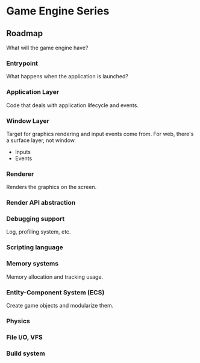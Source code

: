 # Game Engine Series

## Roadmap

What will the game engine have?

### Entrypoint

What happens when the application is launched?

### Application Layer

Code that deals with application lifecycle and events.

### Window Layer

Target for graphics rendering and input events come from.
For web, there's a surface layer, not window.

* Inputs
* Events

### Renderer

Renders the graphics on the screen.

### Render API abstraction

### Debugging support

Log, profiling system, etc.

### Scripting language

### Memory systems

Memory allocation and tracking usage.

### Entity-Component System (ECS)

Create game objects and modularize them.

### Physics

### File I/O, VFS

### Build system

 